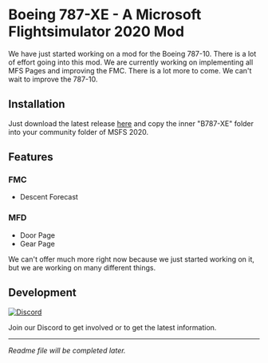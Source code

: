 # Boeing 787-XE - A Microsoft Flightsimulator 2020 Mod
We have just started working on a mod for the Boeing 787-10. There is a lot of effort going into this mod. We are currently working on implementing all MFS Pages and improving the FMC. There is a lot more to come. We can't wait to improve the 787-10.

## Installation
Just download the latest release [here](https://github.com/lmk02/B787-XE/releases) and copy the inner "B787-XE" folder into your community folder of MSFS 2020.

## Features
### FMC
- Descent Forecast
### MFD
- Door Page
- Gear Page

We can't offer much more right now because we just started working on it, but we are working on many different things.

## Development
[![Discord](https://img.shields.io/discord/207626574659321857.svg?label=&logo=discord&logoColor=ffffff&color=7389D8&labelColor=6A7EC2)](https://discord.gg/86uGxGE)

Join our Discord to get involved or to get the latest information.

----

*Readme file will be completed later.*
